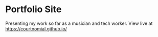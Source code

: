 # Portfolio Site

Presenting my work so far as a musician and tech worker.
View live at https://courtnomial.github.io/

